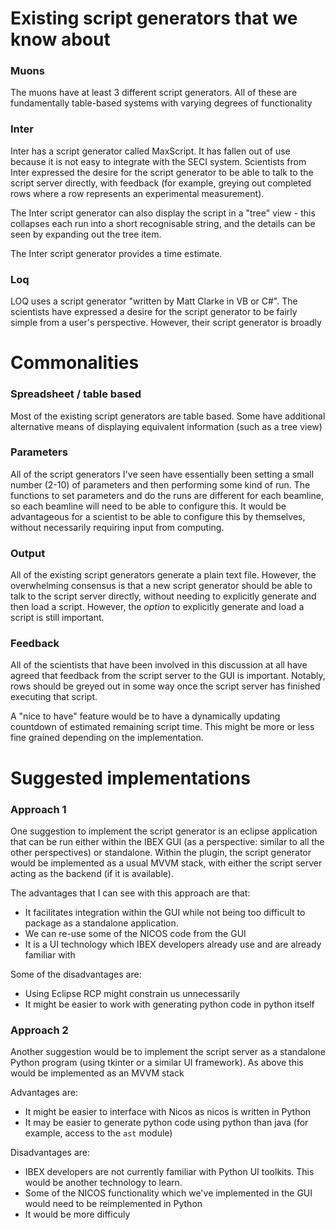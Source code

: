 # Existing script generators that we know about

### Muons

The muons have at least 3 different script generators. All of these are fundamentally table-based systems with varying degrees of functionality

### Inter

Inter has a script generator called MaxScript. It has fallen out of use because it is not easy to integrate with the SECI system. Scientists from Inter expressed the desire for the script generator to be able to talk to the script server directly, with feedback (for example, greying out completed rows where a row represents an experimental measurement).

The Inter script generator can also display the script in a "tree" view - this collapses each run into a short recognisable string, and the details can be seen by expanding out the tree item.

The Inter script generator provides a time estimate.

### Loq

LOQ uses a script generator "written by Matt Clarke in VB or C#". The scientists have expressed a desire for the script generator to be fairly simple from a user's perspective. However, their script generator is broadly

# Commonalities

### Spreadsheet / table based

Most of the existing script generators are table based. Some have additional alternative means of displaying equivalent information (such as a tree view)

### Parameters

All of the script generators I've seen have essentially been setting a small number (2-10) of parameters and then performing some kind of run. The functions to set parameters and do the runs are different for each beamline, so each beamline will need to be able to configure this. It would be advantageous for a scientist to be able to configure this by themselves, without necessarily requiring input from computing.

### Output

All of the existing script generators generate a plain text file. However, the overwhelming consensus is that a new script generator should be able to talk to the script server directly, without needing to explicitly generate and then load a script. However, the *option* to explicitly generate and load a script is still important.

### Feedback

All of the scientists that have been involved in this discussion at all have agreed that feedback from the script server to the GUI is important. Notably, rows should be greyed out in some way once the script server has finished executing that script.

A "nice to have" feature would be to have a dynamically updating countdown of estimated remaining script time. This might be more or less fine grained depending on the implementation.

# Suggested implementations

### Approach 1

One suggestion to implement the script generator is an eclipse application that can be run either within the IBEX GUI (as a perspective: similar to all the other perspectives) or standalone. Within the plugin, the script generator would be implemented as a usual MVVM stack, with either the script server acting as the backend (if it is available).

The advantages that I can see with this approach are that:
- It facilitates integration within the GUI while not being too difficult to package as a standalone application.
- We can re-use some of the NICOS code from the GUI
- It is a UI technology which IBEX developers already use and are already familiar with

Some of the disadvantages are:
- Using Eclipse RCP might constrain us unnecessarily
- It might be easier to work with generating python code in python itself

### Approach 2

Another suggestion would be to implement the script server as a standalone Python program (using tkinter or a similar UI framework). As above this would be implemented as an MVVM stack

Advantages are:
- It might be easier to interface with Nicos as nicos is written in Python
- It may be easier to generate python code using python than java (for example, access to the `ast` module)

Disadvantages are:
- IBEX developers are not currently familiar with Python UI toolkits. This would be another technology to learn.
- Some of the NICOS functionality which we've implemented in the GUI would need to be reimplemented in Python
- It would be more difficuly